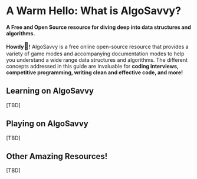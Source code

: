# **A Warm Hello:** What is AlgoSavvy?
**A Free and Open Source resource for diving deep into data structures and algorithms.**


**Howdy<span style="font-size:20px">👋</span>!** AlgoSavvy is a free online open-source resource that provides a variety of game modes and accompanying documentation modes to help you understand a wide range data structures and algorithms. The different concepts addressed in this guide are invaluable for **coding interviews, competitive programming, writing clean and effective code, and more!**

































































## Learning on AlgoSavvy
[TBD]
## Playing on AlgoSavvy
[TBD]
## Other Amazing Resources!
[TBD]